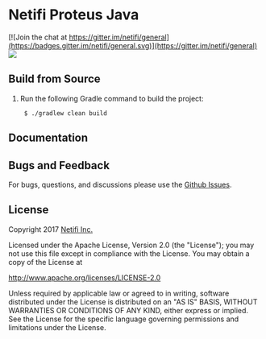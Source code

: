 # Netifi Proteus Java

[![Join the chat at https://gitter.im/netifi/general](https://badges.gitter.im/netifi/general.svg)](https://gitter.im/netifi/general) <a href='https://travis-ci.org/netifi-proteus/proteus-java'><img src='https://travis-ci.org/netifi-proteus/proteus-java.svg?branch=master'></a>


## Build from Source
1. Run the following Gradle command to build the project:

        $ ./gradlew clean build

## Documentation

## Bugs and Feedback

For bugs, questions, and discussions please use the [Github Issues](https://github.com/proteus/proteus-java/issues).

## License
Copyright 2017 [Netifi Inc.](https://www.netifi.com)

Licensed under the Apache License, Version 2.0 (the "License"); you may not use this file except in compliance with the License. You may obtain a copy of the License at

http://www.apache.org/licenses/LICENSE-2.0

Unless required by applicable law or agreed to in writing, software distributed under the License is distributed on an "AS IS" BASIS, WITHOUT WARRANTIES OR CONDITIONS OF ANY KIND, either express or implied. See the License for the specific language governing permissions and limitations under the License.
